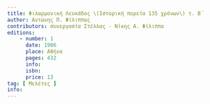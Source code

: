```yaml
---
title: Φιλαρμονική Λευκάδος \(Ιστορική πορεία 135 χρόνων\) τ. Β΄
author: Αντώνης Π. Φίλιππας
contributors: συνεργασία Στέλλας - Νίκης Α. Φίλιππα
editions: 
    - number: 1
      date: 1986
      place: Αθήνα
      pages: 432
      info: 
      isbn: 
      price: 13
tag: [ Μελέτες ]
info: 
---
```

